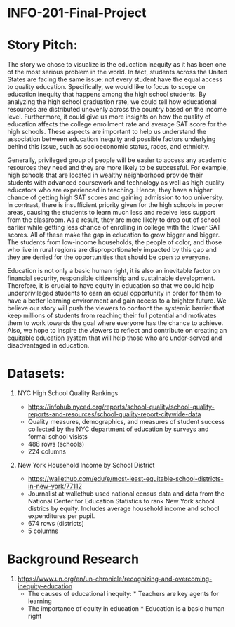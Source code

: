 # INFO-201-Final-Project

# Story Pitch:

The story we chose to visualize is the education inequity as it has been one of the most serious problem in the world. In fact, students across the United States are facing the same issue: not every student have the equal access to quality education. Specifically, we would like to focus to scope on education inequity that happens among the high school students. By analyzing the high school graduation rate, we could tell how educational resources are distributed unevenly across the country based on the income level. Furthermore, it could give us more insights on how the quality of education affects the college enrollment rate and average SAT score for the high schools. These aspects are important to help us understand the association between education inequity and possible factors underlying behind this issue, such as socioeconomic status, races, and ethnicity. 

Generally, privileged group of people will be easier to access any academic resources they need and they are more likely to be successful. For example, high schools that are located in wealthy neighborhood provide their students with advanced coursework and technology as well as high quality educators who are experienced in teaching. Hence, they have a higher chance of getting high SAT scores and gaining admission to top university. In contrast, there is insufficient priority given for the high schools in poorer areas, causing the students to learn much less and receive less support from the classroom. As a result, they are more likely to drop out of school earlier while getting less chance of enrolling in college with the lower SAT scores. All of these make the gap in education to grow bigger and bigger. The students from low-income households, the people of color, and those who live in rural regions are disproportionately impacted by this gap and they are denied for the opportunities that should be open to everyone.

Education is not only a basic human right, it is also an inevitable factor on financial security, responsible citizenship and sustainable development. Therefore, it is crucial to have equity in education so that we could help underprivileged students to earn an equal opportunity in order for them to have a better learning environment and gain access to a brighter future. We believe our story will push the viewers to confront the systemic barrier that keep millions of students from reaching their full potential and motivates them to work towards the goal where everyone has the chance to achieve. Also, we hope to inspire the viewers to reflect and contribute on creating an equitable education system that will help those who are under-served and disadvantaged in education. 

# Datasets:

1. NYC High School Quality Rankings
      * https://infohub.nyced.org/reports/school-quality/school-quality-reports-and-resources/school-quality-report-citywide-data
      * Quality measures, demographics, and measures of student success collected by the NYC department of education by surveys and formal school visists
      * 488 rows (schools)
      * 224 columns

2. New York Household Income by School District
      * https://wallethub.com/edu/e/most-least-equitable-school-districts-in-new-york/77112
      * Journalist at wallethub used national census data and data from the National Center for Education Statistics to rank New York school districs by equity. Includes average household income and school expenditures per pupil.
      * 674 rows (districts)
      * 5 columns   
      
# Background Research

1. https://www.un.org/en/un-chronicle/recognizing-and-overcoming-inequity-education
      * The causes of educational inequity: 
            * Teachers are key agents for learning
      * The importance of equity in education 
            * Education is a basic human right
      
 

